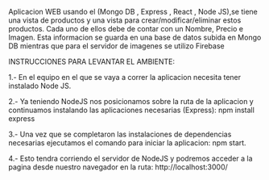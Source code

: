 Aplicacion WEB usando el  (Mongo DB , Express , React , Node JS),se tiene una vista de productos y una vista para crear/modificar/eliminar estos productos. Cada uno de ellos debe de contar con un Nombre, Precio e Imagen. Esta informacion se guarda en una base de datos subida en Mongo DB mientras que para el servidor de imagenes se utilizo Firebase

INSTRUCCIONES PARA LEVANTAR EL AMBIENTE:

1.- En el equipo en el que se vaya a correr la aplicacion necesita tener instalado Node JS.

2.- Ya teniendo NodeJS nos posicionamos sobre la ruta de la aplicacion y continuamos instalando las aplicaciones necesarias (Express):
npm install express

3.- Una vez que se completaron las instalaciones de dependencias necesarias ejecutamos el comando para iniciar la aplicacion:
npm start.

4.- Esto tendra corriendo el servidor de NodeJS y podremos acceder a la pagina desde nuestro navegador en la ruta:
http://localhost:3000/
